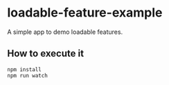 # loadable-feature-example

A simple app to demo loadable features.

## How to execute it

```
npm install
npm run watch
```
